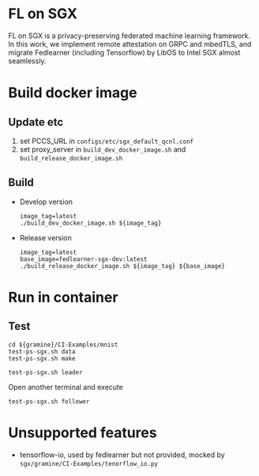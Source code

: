 # FL on SGX

FL on SGX is a privacy-preserving federated machine learning framework. In this work, we implement remote attestation on GRPC and mbedTLS, and migrate Fedlearner (including Tensorflow) by LibOS to Intel SGX almost seamlessly.

# Build docker image

## Update etc

1. set PCCS_URL in `configs/etc/sgx_default_qcnl.conf` 
2. set proxy_server in `build_dev_docker_image.sh` and `build_release_docker_image.sh`

## Build

- Develop version

    ```
    image_tag=latest
    ./build_dev_docker_image.sh ${image_tag}
    ```

- Release version

    ```
    image_tag=latest
    base_image=fedlearner-sgx-dev:latest
    ./build_release_docker_image.sh ${image_tag} ${base_image}
    ```

# Run in container

## Test

```
cd ${gramine}/CI-Examples/mnist
test-ps-sgx.sh data
test-ps-sgx.sh make

test-ps-sgx.sh leader
```

Open another terminal and execute
```
test-ps-sgx.sh follower 
```

# Unsupported features

* tensorflow-io, used by fedlearner but not provided, mocked by `sgx/gramine/CI-Examples/tenorflow_io.py`
